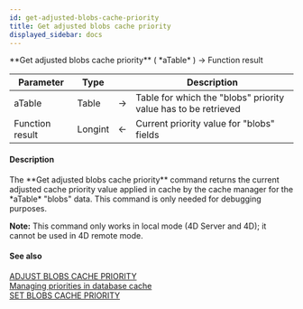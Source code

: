 ```yaml
---
id: get-adjusted-blobs-cache-priority
title: Get adjusted blobs cache priority
displayed_sidebar: docs
---
```


<!--REF #_command_.Get adjusted blobs cache priority.Syntax-->**Get adjusted blobs cache priority** ( *aTable* ) -> Function result<!-- END REF-->
<!--REF #_command_.Get adjusted blobs cache priority.Params-->
| Parameter | Type |  | Description |
| --- | --- | --- | --- |
| aTable | Table | -> | Table for which the "blobs" priority value has to be retrieved |
| Function result | Longint | <- | Current priority value for "blobs" fields |

<!-- END REF-->

#### Description 

<!--REF #_command_.Get adjusted blobs cache priority.Summary-->The **Get adjusted blobs cache priority** command returns the current adjusted cache priority value applied in cache by the cache manager for the *aTable* "blobs" data.<!-- END REF--> This command is only needed for debugging purposes. 

**Note:** This command only works in local mode (4D Server and 4D); it cannot be used in 4D remote mode. 

#### See also 
[ADJUST BLOBS CACHE PRIORITY](adjust-blobs-cache-priority.md)  
[Managing priorities in database cache](../../4D/20-R6/Managing-priorities-in-database-cache.300-6958630.en.html)  
[SET BLOBS CACHE PRIORITY](set-blobs-cache-priority.md)  